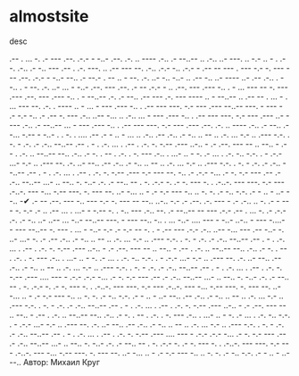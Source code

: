 # almostsite
desc

.-- . ... -. .-  --- .--. .-.- - -..-  .--. .-. .. ---- .-.. .- --..--  ..  .-.. ..- ---. .. -.- ..  - . .--. .-.. .- 
 -.. --- .-- . .-. ---. .. .-- ---  --. .-.. .-.- -.. .-.- -  .--  -- --- .  --- -.- -. --- 
 --- .--. .-.- - -..-  --.. .- --.- . -- .. -  --. .-. ..- -.. -..- 
 ..  .--  -.. ..- ---- ..-  .-- .-.. . --.. . -  --. .-. ..- ... - -..- 
 .--. ---  .--. .- -- .-.- - ..  .--. --- .--- -.. . -  ... ---  -- -. --- .--- 
 .--. --- .--- -.. . - --..--  .-. .- --.. .-- --- .-. --- ---- .. - --..--  ..  .-- -- . ... - .  ... --- --. .-. . ---- .. - 
 ...  - --- .---  -.. . .-- --- ---. -.- --- .--- --..--  ---. - ---  - .- -.-  -.. .- .-- -. ---  .-.. ..-- -... .. .-.. 
 ...  - --- .---  -.. . .-- --- ---. -.- --- .---  ..- ---- .-.. .- --..--  ...  - --- .---  -.. . .-- --- ---. -.- --- .---  .--. .-. .. ---- .-.. .- 
 --.. .- -... -.-- - -..-  . .  -. .  .... .-- .- - .. -  ... .. .-.. 
 .-- .-.. .- -.. .. -- .. .-. ... -.- .. .---  -.-. . -. - .-. .- .-.. --..--  .-- . - . .-.  ... . .-- . .-. -. -.-- .--- 
 ..-.. - .- .--. --- --  .. --..  - .-- . .-. .. --..--  --.. .-.. .-  -. . -- . .-. . -. --- 
 .-.. . ...- .. -  -. .-  ... . .-. -.. -.-. .  - .-.- ...- -.- .. .---  --. .-. ..- --.. 
 .-- .-.. .- -.. .. -- .. .-. ... -.- .. .---  -.-. . -. - .-. .- .-.. --..--  .-- . - . .-.  ... . .-- . .-. -. -.-- .--- 
 -.- --- --. -.. .-  .-.-  -... .- -. -.- --- .-- .- .-.. --..--  ...- .. --.. -. -..-  .-. .- --.. -- . -. .-.- -. .- 
 -. ---  -. .  .-..-. --- ---. -.- --- .-..-.  --- -... -.-- ---. -. ---  --. ..- -... .. - 
 .-  -.-  --- -.. .. -. -. .- -.. -.-. .- - ..  - ..- --.. 
 -✔ .- --  .--. --- -..  --- -.- -. --- --  --.. ..-.. -.- .-  .--. .-. --- - .- .-.. .. -. .-  - --- -. -.- .- 
 ..  .-- ... .  ...-  - -.--  -. . -.. --- .-.. --. .- --..--  -- --- .-.-  .-- . ... -. .- 
 .-.-  .-. .- -.. ..- ..-- ... -..- --..--  ---. - ---  --.. -.. . ... -..-  .... --- - -..-  ..-.. - --- -....- - --- --..--  -. ---  . ... - -..- 
 -.- .- -.-  -- -. .  - .-- --- .-.-  .-.. ..-- -... --- .-- -..-  -. ..- ...- -. .- 
 .-- .-.. .- -.. .. -- .. .-. ... -.- .. .---  -.-. . -. - .-. .- .-.. --..--  .-- . - . .-.  ... . .-- . .-. -. -.-- .--- 
 ..-.. - .- .--. --- --  .. --..  - .-- . .-. .. --..--  --.. .-.. .-  -. . -- . .-. . -. --- 
 .-.. . ...- .. -  -. .-  ... . .-. -.. -.-. .  - .-.- ...- -.- .. .---  --. .-. ..- --.. 
 .-- .-.. .- -.. .. -- .. .-. ... -.- .. .---  -.-. . -. - .-. .- .-.. --..--  .-- . - . .-.  ... . .-- . .-. -. -.-- .--- 
 .... --- - .-.-  .-.-  -... .- -. -.- --- .-- .- .-.. --..--  ...- .. --.. -. -..-  .-. .- --.. -- . -. .-.- -. .- 
 -. ---  -. .  .-..-. --- ---. -.- --- .-..-.  --- -... -.-- ---. -. ---  --. ..- -... .. - 
 .-  -.-  --- -.. .. -. -. .- -.. -.-. .- - ..  - ..- --.. 
 .-- .-.. .- -.. .. -- .. .-. ... -.- .. .---  -.-. . -. - .-. .- .-.. --..--  .-- . - . .-.  ... . .-- . .-. -. -.-- .--- 
 ..-.. - .- .--. --- --  .. --..  - .-- . .-. .. --..--  --.. .-.. .-  -. . -- . .-. . -. --- 
 .-.. . ...- .. -  -. .-  ... . .-. -.. -.-. .  - .-.- ...- -.- .. .---  --. .-. ..- --.. 
 .-- .-.. .- -.. .. -- .. .-. ... -.- .. .---  -.-. . -. - .-. .- .-.. --..--  .-- . - . .-.  ... . .-- . .-. -. -.-- .--- 
 .... --- - .-.-  .-.-  -... .- -. -.- --- .-- .- .-.. --..--  ...- .. --.. -. -..-  .-. .- --.. -- . -. .-.- -. .- 
 -. ---  -. .  .-..-. --- ---. -.- --- .-..-.  --- -... -.-- ---. -. ---  --. ..- -... .. - 
 .-  -.-  --- -.. .. -. -. .- -.. -.-. .- - ..  - ..- --..
   Автор: Михаил Круг

